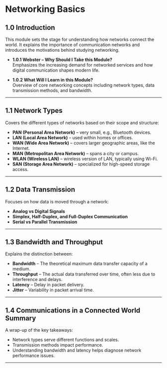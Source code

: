 # Networking Basics

## 1.0 Introduction

This module sets the stage for understanding how networks connect the world. It explains the importance of communication networks and introduces the motivations behind studying networking.

- **1.0.1 Webster – Why Should I Take this Module?**  
  Emphasizes the increasing demand for networked services and how digital communication shapes modern life.

- **1.0.2 What Will I Learn in this Module?**  
  Overview of core networking concepts including network types, data transmission methods, and bandwidth.

---

## 1.1 Network Types

Covers the different types of networks based on their scope and structure:

- **PAN (Personal Area Network)** – very small, e.g., Bluetooth devices.
- **LAN (Local Area Network)** – used within homes or offices.
- **WAN (Wide Area Network)** – covers larger geographic areas, like the Internet.
- **MAN (Metropolitan Area Network)** – spans a city or campus.
- **WLAN (Wireless LAN)** – wireless version of LAN, typically using Wi-Fi.
- **SAN (Storage Area Network)** – specialized for high-speed storage access.


---

## 1.2 Data Transmission

Focuses on how data is moved through a network:

- **Analog vs Digital Signals**
- **Simplex, Half-Duplex, and Full-Duplex Communication**
- **Serial vs Parallel Transmission**

---

## 1.3 Bandwidth and Throughput

Explains the distinction between:

- **Bandwidth** – The theoretical maximum data transfer capacity of a medium.
- **Throughput** – The actual data transferred over time, often less due to interference and delays.
- **Latency** – Delay in packet delivery.
- **Jitter** – Variability in packet arrival time.

---

## 1.4 Communications in a Connected World Summary

A wrap-up of the key takeaways:

- Network types serve different functions and scales.
- Transmission methods impact performance.
- Understanding bandwidth and latency helps diagnose network performance issues.

---
